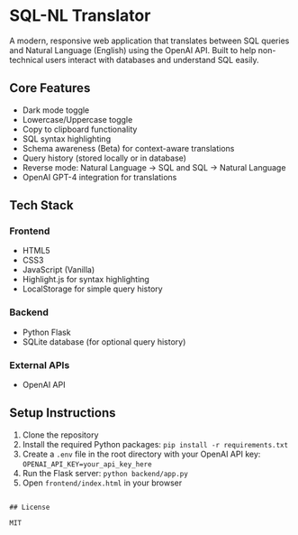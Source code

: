 # SQL-NL Translator

A modern, responsive web application that translates between SQL queries and Natural Language (English) using the OpenAI API. Built to help non-technical users interact with databases and understand SQL easily.

## Core Features

- Dark mode toggle
- Lowercase/Uppercase toggle
- Copy to clipboard functionality
- SQL syntax highlighting
- Schema awareness (Beta) for context-aware translations
- Query history (stored locally or in database)
- Reverse mode: Natural Language → SQL and SQL → Natural Language
- OpenAI GPT-4 integration for translations

## Tech Stack

### Frontend
- HTML5
- CSS3
- JavaScript (Vanilla)
- Highlight.js for syntax highlighting
- LocalStorage for simple query history

### Backend
- Python Flask
- SQLite database (for optional query history)

### External APIs
- OpenAI API

## Setup Instructions

1. Clone the repository
2. Install the required Python packages: `pip install -r requirements.txt`
3. Create a `.env` file in the root directory with your OpenAI API key: `OPENAI_API_KEY=your_api_key_here`
4. Run the Flask server: `python backend/app.py`
5. Open `frontend/index.html` in your browser


```

## License

MIT
